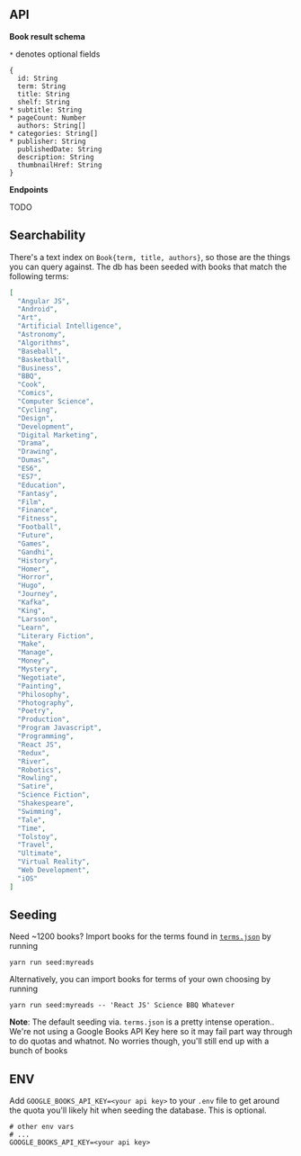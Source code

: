 ## API

**Book result schema**

`*` denotes optional fields

```
{
  id: String
  term: String
  title: String
  shelf: String
* subtitle: String
* pageCount: Number
  authors: String[]
* categories: String[]
* publisher: String
  publishedDate: String
  description: String
  thumbnailHref: String
}
```

**Endpoints**

TODO

## Searchability

There's a text index on `Book{term, title, authors}`, so those are the things you can query against. The db has been seeded with books that match the following terms:

```json
[
  "Angular JS",
  "Android",
  "Art",
  "Artificial Intelligence",
  "Astronomy",
  "Algorithms",
  "Baseball",
  "Basketball",
  "Business",
  "BBQ",
  "Cook",
  "Comics",
  "Computer Science",
  "Cycling",
  "Design",
  "Development",
  "Digital Marketing",
  "Drama",
  "Drawing",
  "Dumas",
  "ES6",
  "ES7",
  "Education",
  "Fantasy",
  "Film",
  "Finance",
  "Fitness",
  "Football",
  "Future",
  "Games",
  "Gandhi",
  "History",
  "Homer",
  "Horror",
  "Hugo",
  "Journey",
  "Kafka",
  "King",
  "Larsson",
  "Learn",
  "Literary Fiction",
  "Make",
  "Manage",
  "Money",
  "Mystery",
  "Negotiate",
  "Painting",
  "Philosophy",
  "Photography",
  "Poetry",
  "Production",
  "Program Javascript",
  "Programming",
  "React JS",
  "Redux",
  "River",
  "Robotics",
  "Rowling",
  "Satire",
  "Science Fiction",
  "Shakespeare",
  "Swimming",
  "Tale",
  "Time",
  "Tolstoy",
  "Travel",
  "Ultimate",
  "Virtual Reality",
  "Web Development",
  "iOS"
]
```

## Seeding

Need ~1200 books? Import books for the terms found in  [`terms.json`](https://github.com/kevinjamesus86/udacity-reactnd-server/blob/master/src/lib/terms.json) by running

`yarn run seed:myreads`

Alternatively, you can import books for terms of your own choosing by running

`yarn run seed:myreads -- 'React JS' Science BBQ Whatever`

**Note**: The default seeding via. `terms.json` is a pretty intense operation.. We're not using a Google Books API Key here so it may fail part way through to do quotas and whatnot. No worries though, you'll still end up with a bunch of books

## ENV

Add `GOOGLE_BOOKS_API_KEY=<your api key>` to your `.env` file to get around the quota you'll likely hit when seeding the database. This is optional.

```
# other env vars
# ...
GOOGLE_BOOKS_API_KEY=<your api key>
```
